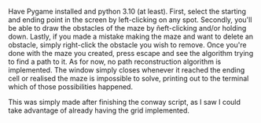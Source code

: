 Have Pygame installed and python 3.10 (at least).
First, select the starting and ending point in the screen by left-clicking on any spot.
Secondly, you'll be able to draw the obstacles of the maze by ñeft-clicking and/or holding down.
Lastly, if you made a mistake making the maze and want to delete an obstacle, simply right-click the obstacle you wish to remove.
Once you're done with the maze you created, press escape and see the algorithm trying to find a path to it.
As for now, no path reconstruction algorithm is implemented. The window simply closes whenever it reached the ending cell or realised the maze is impossible to solve, printing out to the terminal which of those possibilities happened.

This was simply made after finishing the conway script, as I saw I could take advantage of already having the grid implemented.

